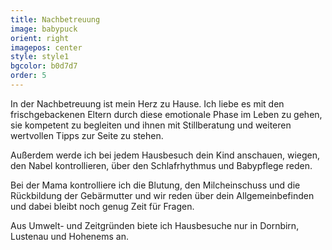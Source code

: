 ```yaml
---
title: Nachbetreuung 
image: babypuck
orient: right
imagepos: center
style: style1
bgcolor: b0d7d7
order: 5
---
```


In der Nachbetreuung ist mein Herz zu Hause. Ich liebe es mit den frischgebackenen Eltern durch diese emotionale Phase im Leben zu gehen, sie kompetent zu begleiten und ihnen mit Stillberatung und weiteren wertvollen Tipps zur Seite zu stehen. 

Außerdem werde ich bei jedem Hausbesuch dein Kind anschauen, wiegen, den Nabel kontrollieren, über den Schlafrhythmus und Babypflege reden.

Bei der Mama kontrolliere ich die Blutung, den Milcheinschuss und die Rückbildung der Gebärmutter und wir reden über dein Allgemeinbefinden und dabei bleibt noch genug Zeit für Fragen.

Aus Umwelt- und Zeitgründen biete ich Hausbesuche nur in Dornbirn, Lustenau und Hohenems an.